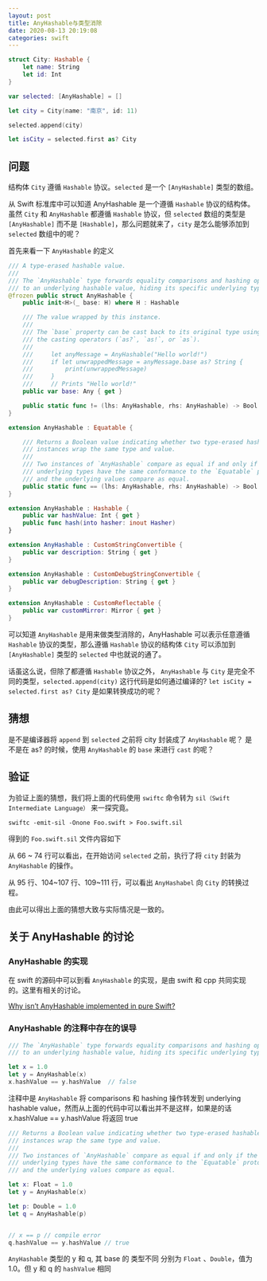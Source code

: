 ```yaml
---
layout: post
title: AnyHashable与类型消除
date: 2020-08-13 20:19:08
categories: swift
---
```



```swift
struct City: Hashable {
    let name: String
    let id: Int
}

var selected: [AnyHashable] = []

let city = City(name: "南京", id: 11)

selected.append(city)

let isCity = selected.first as? City
```

<!--more-->

## 问题

结构体 `City` 遵循 `Hashable` 协议。`selected` 是一个 `[AnyHashable]` 类型的数组。

从 Swift 标准库中可以知道 AnyHashable 是一个遵循 `Hashable` 协议的结构体。
虽然 `City` 和 `AnyHashable` 都遵循 `Hashable` 协议，但 `selected` 数组的类型是 `[AnyHashable]` 而不是 `[Hashable]`，那么问题就来了，`city` 是怎么能够添加到 `selected` 数组中的呢？

首先来看一下 `AnyHashable` 的定义

```swift
/// A type-erased hashable value.
///
/// The `AnyHashable` type forwards equality comparisons and hashing operations
/// to an underlying hashable value, hiding its specific underlying type.
@frozen public struct AnyHashable {
    public init<H>(_ base: H) where H : Hashable

    /// The value wrapped by this instance.
    ///
    /// The `base` property can be cast back to its original type using one of
    /// the casting operators (`as?`, `as!`, or `as`).
    ///
    ///     let anyMessage = AnyHashable("Hello world!")
    ///     if let unwrappedMessage = anyMessage.base as? String {
    ///         print(unwrappedMessage)
    ///     }
    ///     // Prints "Hello world!"
    public var base: Any { get }

    public static func != (lhs: AnyHashable, rhs: AnyHashable) -> Bool
}

extension AnyHashable : Equatable {

    /// Returns a Boolean value indicating whether two type-erased hashable
    /// instances wrap the same type and value.
    ///
    /// Two instances of `AnyHashable` compare as equal if and only if the
    /// underlying types have the same conformance to the `Equatable` protocol
    /// and the underlying values compare as equal.
    public static func == (lhs: AnyHashable, rhs: AnyHashable) -> Bool
}

extension AnyHashable : Hashable {
    public var hashValue: Int { get }
    public func hash(into hasher: inout Hasher)
}

extension AnyHashable : CustomStringConvertible {
    public var description: String { get }
}

extension AnyHashable : CustomDebugStringConvertible {
    public var debugDescription: String { get }
}

extension AnyHashable : CustomReflectable {
    public var customMirror: Mirror { get }
}
```
可以知道 `AnyHashable` 是用来做类型消除的，AnyHashable 可以表示任意遵循 `Hashable` 协议的类型，那么遵循 `Hashable` 协议的结构体 `City` 可以添加到 `[AnyHashable]` 类型的 `selected` 中也就说的通了。

话虽这么说，但除了都遵循 `Hashable` 协议之外， `AnyHashable` 与 `City` 是完全不同的类型，`selected.append(city)` 这行代码是如何通过编译的? `let isCity = selected.first as? City` 是如果转换成功的呢？

## 猜想

是不是编译器将 `append` 到 `selected` 之前将 city 封装成了 `AnyHashable` 呢？
是不是在 as? 的时候，使用 `AnyHashable` 的 `base` 来进行 `cast` 的呢？

## 验证

为验证上面的猜想，我们将上面的代码使用 `swiftc` 命令转为 `sil（Swift Intermediate Language）` 来一探究竟。

```shell
swiftc -emit-sil -Onone Foo.swift > Foo.swift.sil
```

得到的 `Foo.swift.sil` 文件内容如下

<script src="https://gist.github.com/srv7/0e5c88c115030c11fdd37b2fa3433323.js"></script>
 
从 66 ~ 74 行可以看出，在开始访问 `selected` 之前，执行了将 `city` 封装为 `AnyHashable` 的操作。

从 95 行、104~107 行、109~111 行，可以看出 `AnyHashabel` 向 `City` 的转换过程。

由此可以得出上面的猜想大致与实际情况是一致的。

## 关于 AnyHashable 的讨论

### AnyHashable 的实现
在 swift 的源码中可以到看 `AnyHashable` 的实现，是由 swift 和 cpp 共同实现的。这里有相关的讨论。

[Why isn’t AnyHashable implemented in pure Swift?](https://forums.swift.org/t/why-isn-t-anyhashable-implemented-in-pure-swift/33124)

### AnyHashable 的注释中存在的误导

```swift
/// The `AnyHashable` type forwards equality comparisons and hashing operations
/// to an underlying hashable value, hiding its specific underlying type.
```
```swift
let x = 1.0
let y = AnyHashable(x)
x.hashValue == y.hashValue  // false
```
注释中是 `AnyHashable` 将 comparisons 和  hashing 操作转发到 underlying hashable value，然而从上面的代码中可以看出并不是这样，如果是的话 x.hashValue == y.hashValue 将返回 true



```swift
/// Returns a Boolean value indicating whether two type-erased hashable
/// instances wrap the same type and value.
///
/// Two instances of `AnyHashable` compare as equal if and only if the
/// underlying types have the same conformance to the `Equatable` protocol
/// and the underlying values compare as equal.
```

```swift
let x: Float = 1.0
let y = AnyHashable(x)

let p: Double = 1.0
let q = AnyHashable(p)


// x == p // compile error
q.hashValue == y.hashValue // true
```
`AnyHashable` 类型的 y 和 q, 其 base 的 类型不同 分别为 `Float` 、`Double`，值为 1.0。但 y 和 q 的 `hashValue` 相同